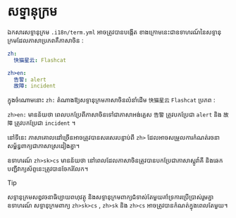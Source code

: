 # សទ្ទានុក្រម

ឯកសារសទ្ទានុក្រម `.i18n/term.yml` អាចត្រូវបានបង្កើត ខាងក្រោមនេះជាឧទាហរណ៍នៃសទ្ទានុក្រមដែលភាសាប្រភពគឺភាសាចិន :

```yml
zh:
  快猫星云: Flashcat

zh>en:
  告警: alert
  故障: incident
```

ក្នុងចំណោមនោះ `zh:` តំណាងឱ្យសទ្ទានុក្រមភាសាចិនលំនាំដើម `快猫星云` `Flashcat` ប្រភព :

`zh>en:` មានន័យថា ពេលបកប្រែពីភាសាចិនទៅជាភាសាអង់គ្លេស `告警` ត្រូវបកប្រែជា `alert` និង `故障` ត្រូវបកប្រែជា `incident` ។

នៅទីនេះ ភាសាគោលដៅច្រើនអាចត្រូវបានសរសេរបន្ទាប់ពី `zh>` ដែលអាចសម្រួលការកំណត់រចនាសម្ព័ន្ធពាក្យជាភាសាស្រដៀងគ្នា។

ឧទាហរណ៍ `zh>sk>cs` មានន័យថា នៅពេលដែលភាសាចិនត្រូវបានបកប្រែជាភាសាស្លូវ៉ាគី និងឆេក បញ្ជីវាក្យស័ព្ទនេះត្រូវបានចែករំលែក។

> [!TIP]
> សទ្ទានុក្រមសព្វវចនាធិប្បាយពហុវត្ថុ និងសទ្ទានុក្រមពាក្យជំទាស់តែមួយគាំទ្រការប្រើប្រាស់រួមគ្នា ឧទាហរណ៍ សទ្ទានុក្រមពាក្យ `zh>sk>cs` , `zh>sk` និង `zh>cs` អាចត្រូវបានកំណត់ក្នុងពេលតែមួយ។